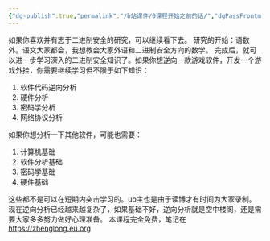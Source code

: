```yaml
---
{"dg-publish":true,"permalink":"/b站课件/0课程开始之前的话/","dgPassFrontmatter":true}
---
```



如果你喜欢并有志于二进制安全的研究，可以继续看下去。
研究的开始：语数外。语文大家都会，我想教会大家外语和二进制安全方向的数学。
完成后，就可以进一步学习深入的二进制安全知识了。如果你想逆向一款游戏软件，开发一个游戏外挂，你需要继续学习但不限于如下知识：
1. 软件代码逆向分析
2. 硬件分析
3. 密码学分析
4. 网络协议分析

如果你想分析一下其他软件，可能也需要：
1. 计算机基础
2. 软件分析基础
3. 密码学基础
4. 硬件基础

这些都不是可以在短期内突击学习的。up主也是由于读博才有时间为大家录制。现在逆向分析已经越来越复杂了，如果基础不好，逆向分析就是空中楼阁，还是需要大家多多努力做好心理准备。
本课程完全免费，笔记在 https://zhenglong.eu.org 